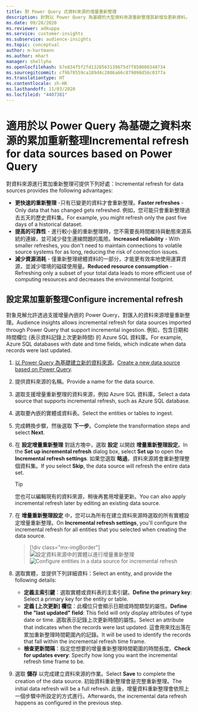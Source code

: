 ```yaml
---
title: 對 Power Query 式資料來源的增量重新整理
description: 針對以 Power Query 為基礎的大型資料來源重新整理其新增及更新資料。
ms.date: 09/28/2020
ms.reviewer: adkuppa
ms.service: customer-insights
ms.subservice: audience-insights
ms.topic: conceptual
author: m-hartmann
ms.author: mhart
manager: shellyha
ms.openlocfilehash: b7e834f5f2fd1328563139675d7f850008348734
ms.sourcegitcommit: cf9b78559ca189d4c2086a66c879098d56c0377a
ms.translationtype: HT
ms.contentlocale: zh-HK
ms.lasthandoff: 11/03/2020
ms.locfileid: "4407381"
---
```

# <a name="incremental-refresh-for-data-sources-based-on-power-query"></a><span data-ttu-id="7a9d0-103">適用於以 Power Query 為基礎之資料來源的累加重新整理</span><span class="sxs-lookup"><span data-stu-id="7a9d0-103">Incremental refresh for data sources based on Power Query</span></span>

<span data-ttu-id="7a9d0-104">對資料來源進行累加重新整理可提供下列好處：</span><span class="sxs-lookup"><span data-stu-id="7a9d0-104">Incremental refresh for data sources provides the following advantages:</span></span>

- <span data-ttu-id="7a9d0-105">**更快速的重新整理** -只有已變更的資料才會重新整理。</span><span class="sxs-lookup"><span data-stu-id="7a9d0-105">**Faster refreshes** - Only data that has changed gets refreshed.</span></span> <span data-ttu-id="7a9d0-106">例如，您可能只會重新整理過去五天的歷史資料集。</span><span class="sxs-lookup"><span data-stu-id="7a9d0-106">For example, you might refresh only the past five days of a historical dataset.</span></span>
- <span data-ttu-id="7a9d0-107">**提高的可靠性** - 進行較小量的重新整理時，您不需要長時間維持與動態來源系統的連線，並可減少發生連線問題的風險。</span><span class="sxs-lookup"><span data-stu-id="7a9d0-107">**Increased reliability** - With smaller refreshes, you don't need to maintain connections to volatile source systems for as long, reducing the risk of connection issues.</span></span>
- <span data-ttu-id="7a9d0-108">**減少資源消耗** - 僅重新整理總體資料的一部分，才能更有效率地使用運算資源，並減少環境的磁碟使用量。</span><span class="sxs-lookup"><span data-stu-id="7a9d0-108">**Reduced resource consumption** - Refreshing only a subset of your total data leads to more efficient use of computing resources and decreases the environmental footprint.</span></span>

## <a name="configure-incremental-refresh"></a><span data-ttu-id="7a9d0-109">設定累加重新整理</span><span class="sxs-lookup"><span data-stu-id="7a9d0-109">Configure incremental refresh</span></span>

<span data-ttu-id="7a9d0-110">對象見解允許透過支援增量內嵌的 Power Query，對匯入的資料來源增量重新整理。</span><span class="sxs-lookup"><span data-stu-id="7a9d0-110">Audience insights allows incremental refresh for data sources imported through Power Query that support incremental ingestion.</span></span> <span data-ttu-id="7a9d0-111">例如，包含日期和時間欄位 (表示資料記錄上次更新時間) 的 Azure SQL 資料庫。</span><span class="sxs-lookup"><span data-stu-id="7a9d0-111">For example, Azure SQL databases with date and time fields, which indicate when data records were last updated.</span></span>

1. <span data-ttu-id="7a9d0-112">[以 Power Query 為基礎建立新的資料來源](connect-power-query.md)。</span><span class="sxs-lookup"><span data-stu-id="7a9d0-112">[Create a new data source based on Power Query](connect-power-query.md).</span></span>

1. <span data-ttu-id="7a9d0-113">提供資料來源的名稱。</span><span class="sxs-lookup"><span data-stu-id="7a9d0-113">Provide a name for the data source.</span></span>

1. <span data-ttu-id="7a9d0-114">選取支援增量重新整理的資料來源，例如 Azure SQL 資料庫。</span><span class="sxs-lookup"><span data-stu-id="7a9d0-114">Select a data source that supports incremental refresh, such as Azure SQL database.</span></span>

1. <span data-ttu-id="7a9d0-115">選取要內嵌的實體或資料表。</span><span class="sxs-lookup"><span data-stu-id="7a9d0-115">Select the entities or tables to ingest.</span></span>

1. <span data-ttu-id="7a9d0-116">完成轉換步驟，然後選取 **下一步**。</span><span class="sxs-lookup"><span data-stu-id="7a9d0-116">Complete the transformation steps and select **Next**.</span></span>

1. <span data-ttu-id="7a9d0-117">在 **設定增量重新整理** 對話方塊中，選取 **設定** 以開啟 **增量重新整理設定**。</span><span class="sxs-lookup"><span data-stu-id="7a9d0-117">In the **Set up incremental refresh** dialog box, select **Set up** to open the **Incremental refresh settings**.</span></span> <span data-ttu-id="7a9d0-118">如果您選取 **略過**，資料來源將會重新整理整個資料集。</span><span class="sxs-lookup"><span data-stu-id="7a9d0-118">If you select **Skip**, the data source will refresh the entire data set.</span></span>
   > [!TIP]
   > <span data-ttu-id="7a9d0-119">您也可以編輯現有的資料來源，稍後再套用增量更新。</span><span class="sxs-lookup"><span data-stu-id="7a9d0-119">You can also apply incremental refresh later by editing an existing data source.</span></span>

1. <span data-ttu-id="7a9d0-120">在 **增量重新整理設定** 中，您可以為所有在建立資料來源時選取的所有實體設定增量重新整理。</span><span class="sxs-lookup"><span data-stu-id="7a9d0-120">On **Incremental refresh settings**, you'll configure the incremental refresh for all entities that you selected when creating the data source.</span></span>

   > [!div class="mx-imgBorder"]
   > <span data-ttu-id="7a9d0-121">![設定資料來源中的實體以進行增量重新整理](media/incremental-refresh-settings.png "設定資料來源中的實體以進行增量重新整理")</span><span class="sxs-lookup"><span data-stu-id="7a9d0-121">![Configure entities in a data source for incremental refresh](media/incremental-refresh-settings.png "Configure entities in a data source for incremental refresh")</span></span>

1. <span data-ttu-id="7a9d0-122">選取實體，並提供下列詳細資料：</span><span class="sxs-lookup"><span data-stu-id="7a9d0-122">Select an entity, and provide the following details:</span></span>

   - <span data-ttu-id="7a9d0-123">**定義主索引鍵**：選取實體或資料表的主索引鍵。</span><span class="sxs-lookup"><span data-stu-id="7a9d0-123">**Define the primary key**: Select a primary key for the entity or table.</span></span>
   - <span data-ttu-id="7a9d0-124">**定義 [上次更新] 欄位**：此欄位只會顯示日期或時間類型的屬性。</span><span class="sxs-lookup"><span data-stu-id="7a9d0-124">**Define the "last updated" field**: This field will only display attributes of type date or time.</span></span> <span data-ttu-id="7a9d0-125">選取表示記錄上次更新時間的屬性。</span><span class="sxs-lookup"><span data-stu-id="7a9d0-125">Select an attribute that indicates when the records were last updated.</span></span> <span data-ttu-id="7a9d0-126">這會用來找出落在累加重新整理時間範圍內的記錄。</span><span class="sxs-lookup"><span data-stu-id="7a9d0-126">It will be used to identify the records that fall within the incremental refresh time frame.</span></span>
   - <span data-ttu-id="7a9d0-127">**檢查更新間隔**：指定您想要的增量重新整理時間範圍的時間長度。</span><span class="sxs-lookup"><span data-stu-id="7a9d0-127">**Check for updates every**: Specify how long you want the incremental refresh time frame to be.</span></span>

1. <span data-ttu-id="7a9d0-128">選取 **儲存** 以完成建立資料來源的作業。</span><span class="sxs-lookup"><span data-stu-id="7a9d0-128">Select **Save** to complete the creation of the data source.</span></span> <span data-ttu-id="7a9d0-129">初始資料重新整理會是完整重新整理。</span><span class="sxs-lookup"><span data-stu-id="7a9d0-129">The initial data refresh will be a full refresh.</span></span> <span data-ttu-id="7a9d0-130">此後，增量資料重新整理會依照上一個步驟中所設定的方式進行。</span><span class="sxs-lookup"><span data-stu-id="7a9d0-130">Afterwards, the incremental data refresh happens as configured in the previous step.</span></span>
